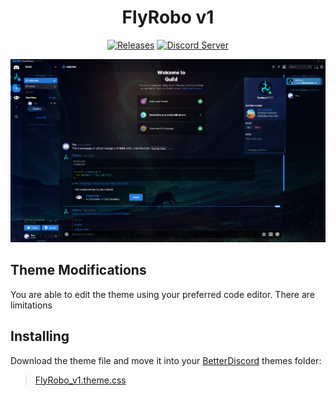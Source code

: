 [release-badge]: https://img.shields.io/badge/Release-v1.0.0-blue
[release-link]: https://github.com/FlyRobo/FlyRobo_v1/releases
[discord-badge]: https://discord.com/api/guilds/843385308460351508/widget.png?style=shield
[discord-link]: https://dsc.gg/warhammer_smp

<div align="center">

# FlyRobo v1

[![Releases][release-badge]][release-link]
[![Discord Server][discord-badge]][discord-link]

![v6 Sapphire](https://github.com/ClearVision/ClearVision-v6/raw/master/screenshots/6-stable.4.7.9.png)

</div>

## Theme Modifications
You are able to edit the theme using your preferred code editor. There are limitations

## Installing
Download the theme file and move it into your [BetterDiscord](https://betterdiscord.app) themes folder:

>[FlyRobo_v1.theme.css](https://drive.google.com/uc?export=view&id=1JwcxQUGQYBwQWZmlWX8ZpUto_cq_Eqin)
